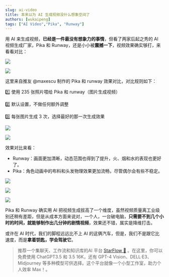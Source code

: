 ```yaml
---
slug: ai-video
title: 本来以为 AI 生成视频没什么想象空间了
authors: [wukaipeng]
tags: ["AI Video","Pika", "Runway"]
---
```


用 AI 来生成视频，**已经是一件最没有想象力的事情**，但看了两家后起之秀的 AI 视频生成厂家，Pika 和 Runway，还是小小被**震撼一下**，视频效果确实够打，来看看对比：

![](images/output（3）.gif)

![](images/output（1）.gif)

这里来自推友 @maxescu 制作的 Pika 和 runway 效果对比，对比规则如下：

1️⃣ 使用 235 张照片喂给 Pika 和 runway（图片生成视频）

2️⃣ 默认设置，不做任何额外调整

3️⃣ 每张图片生成 3 次，选择最好的那一次生成效果


![](images/output（4）.gif)

![](images/output.gif)


效果对比来看：
- Runway：画面更加清晰，动态范围也得到了提升，火、烟和水的表现也更好了。
- Pika：角色动画中的布料和头发物理效果更加流畅，尽管偶尔会有些不稳定。

![](images/output（5）.gif)

![](images/output（6）.gif)

![](images/output（2）.gif)

Pika 和 Runway 确实用 AI 把视频生成拔高了一个维度，虽然视频质量离工业级别还稍有差距，但是从成本方面来说对，一个人，一台破电脑，**只需要不到几个小时的时间，就能够制作出几分钟的剧情视频**，效果还不错，属实是降维打击。

或许在 AI 时代，我们的脚程远远比不上 AI 的这俩汽车，但是，我们不是跟它比速度，而是**拿着钥匙，学会驾驶它**。

> 推荐一个集聊天、工作流和知识库的AI 平台 [StarFlow 🚀](https://chat.starflow.site/) 。在这里，你可以免费使用 ChatGPT3.5 和 3.5 16K，还有 GPT-4 Vision、DELL·E3、Midjourney 等多种模型可供选择。这个平台就像一个小型工作室，助力个人效率 Max！。